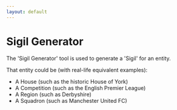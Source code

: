 ```yaml
---
layout: default
---
```


# Sigil Generator

The 'Sigil Generator' tool is used to generate a 'Sigil' for an entity.

That entity could be (with real-life equivalent examples):

- A House (such as the historic House of York)
- A Competition (such as the English Premier League)
- A Region (such as Derbyshire)
- A Squadron (such as Manchester United FC)

